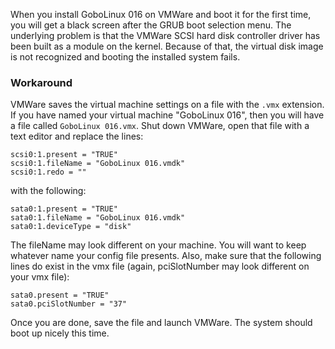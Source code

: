 When you install GoboLinux 016 on VMWare and boot it for the first time, you will get a black screen after the GRUB boot selection menu. The underlying problem is that the VMWare SCSI hard disk controller driver has been built as a module on the kernel. Because of that, the virtual disk image is not recognized and booting the installed system fails.

### Workaround

VMWare saves the virtual machine settings on a file with the `.vmx` extension. If you have named your virtual machine "GoboLinux 016", then you will have a file called `GoboLinux 016.vmx`. Shut down VMWare, open that file with a text editor and replace the lines:

```
scsi0:1.present = "TRUE"
scsi0:1.fileName = "GoboLinux 016.vmdk"
scsi0:1.redo = ""
```

with the following:
```
sata0:1.present = "TRUE"
sata0:1.fileName = "GoboLinux 016.vmdk"
sata0:1.deviceType = "disk"
```

The fileName may look different on your machine. You will want to keep whatever name your config file presents.
Also, make sure that the following lines do exist in the vmx file (again, pciSlotNumber may look different on your vmx file):

```
sata0.present = "TRUE"
sata0.pciSlotNumber = "37"
```

Once you are done, save the file and launch VMWare. The system should boot up nicely this time.